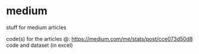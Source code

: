 # medium
stuff for medium articles

code(s) for the articles @:
https://medium.com/me/stats/post/cce073d50d8
code and dataset (in excel)
